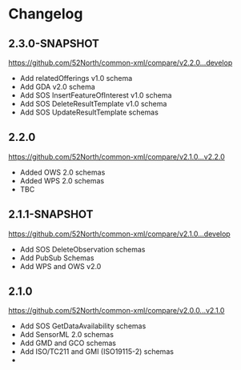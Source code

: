 # Changelog

## 2.3.0-SNAPSHOT

https://github.com/52North/common-xml/compare/v2.2.0...develop

* Add relatedOfferings v1.0 schema
* Add GDA v2.0 schema
* Add SOS InsertFeatureOfInterest v1.0 schema
* Add SOS DeleteResultTemplate v1.0 schema
* Add SOS UpdateResultTemplate schemas

## 2.2.0

https://github.com/52North/common-xml/compare/v2.1.0...v2.2.0

* Added OWS 2.0 schemas
* Added WPS 2.0 schemas
* TBC

## 2.1.1-SNAPSHOT

https://github.com/52North/common-xml/compare/v2.1.0...develop

* Add SOS DeleteObservation schemas
* Add PubSub Schemas
* Add WPS and OWS v2.0

## 2.1.0

https://github.com/52North/common-xml/compare/v2.0.0...v2.1.0

* Add SOS GetDataAvailability schemas
* Add SensorML 2.0 schemas
* Add GMD and GCO schemas
* Add ISO/TC211 and GMI (ISO19115-2) schemas
* 

